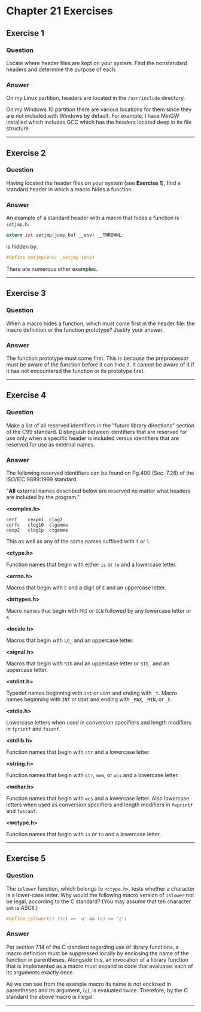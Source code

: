 # Chapter 21 Exercises #

## Exercise 1 ##

### **Question** ##

Locate where header files are kept on your system. Find the nonstandard headers and determine the purpose of each.

### **Answer**  ###

On my Linux partition, headers are located in the `/usr/include` directory. 

On my Windows 10 partition there are various locations for them since they are not included with Windows by default. For example, I have MinGW installed which includes GCC which has the headers located deep in its file structure.

---

## Exercise 2 ##

### **Question** ##

Having located the header files on your system (see **Exercise 1**), find a standard header in which a macro hides a function.

### **Answer**  ###

An example of a standard header with a macro that hides a function is `setjmp.h`.

```C
extern int setjmp(jump_buf __env) __THROWNL;
```

is hidden by:

```C
#define setjmp(env) _setjmp (env)
```

There are numerous other examples.

---

## Exercise 3 ##

### **Question** ##

When a macro hides a function, which must come first in the header file: the macro definition or the function prototype? Justify your answer.

### **Answer**  ###

The function prototype must come first. This is because the preprocessor must be aware of the function before it can hide it. It cannot be aware of it if it has not encountered the function or its prototype first.

---

## Exercise 4 ##

### **Question** ##

Make a list of all reserved identifiers in the "future library directions" section of the C99 standard. Distinguish between identifiers that are reserved for use only when a specific header is included versus identifiers that are reserved for use as external names.

### **Answer**  ###

The following reserved identifiers can be found on Pg.400 (Sec. 7.26) of the ISO/IEC 9899:1999 standard.

"**All** external names described below are reserved no matter what headers are included by the program."

**<complex.h>**

```
cerf	cexpm1	clog2
cerfc	clog10	clgamma
cexp2	clog1p	ctgamma
```

This as well as any of the same names suffixed with `f` or `l`.

**<ctype.h>**

Function names that begin with either `is` or `to` and a lowercase letter.


**<errno.h>**

Macros that begin with `E` and a digit of `E` and an uppercase letter.

**<inttypes.h>**

Macro names that begin with `PRI` or `SCN` followed by any lowercase letter or `X`.

**<locale.h>**

Macros that begin with `LC_` and an uppercase letter.

**<signal.h>**

Macros that begin with `SIG` and an uppercase letter or `SIG_` and an uppercase letter.

**<stdint.h>**

Typedef names beginning with `int` or `uint` and ending with `_t`. Macro names beginning with `INT` or `UINT` and ending with `_MAX`, `_MIN`, or `_C`.

**<stdio.h>**

Lowercase letters when used in conversion specifiers and length modifiers in `fprintf` and `fscanf`.

**<stdlib.h>**

Function names that begin with `str` and a lowercase letter.

**<string.h>**

Function names that begin with `str`, `mem`, or `wcs` and a lowercase letter.

**<wchar.h>**

Function names that begin with `wcs` and a lowercase letter. Also lowercase letters when used as conversion specifiers and length modifiers in `fwprintf` and `fwscanf`.

**<wctype.h>**

Function names that begin with `is` or `to` and a lowercase letter.

---

## Exercise 5 ##

### **Question** ##

The `islower` function, which belongs to `<ctype.h>`, tests whether a character is a lower-case letter. Why would the following macro version of `islower` not be legal, according to the C standard? (You may assume that teh character set is ASCII.)

```C
#define islower(c) ((c) >= 'a' && (c) <= 'z')
```

### **Answer**  ###

Per section 7.14 of the C standard regarding use of library functions, a macro definition must be suppressed locally by enclosing the name of the function in parentheses. Alongside this, an invocation of a library function that is implemented as a macro must expand to code that evaluates each of its arguments exactly once.

As we can see from the example macro its name is not enclosed in parentheses and its argument, (`c`), is evaluated twice. Therefore, by the C standard the above macro is illegal.

---
